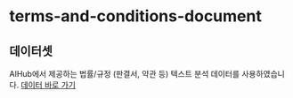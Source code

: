 # terms-and-conditions-document

## 데이터셋
AIHub에서 제공하는 법률/규정 (판결서, 약관 등) 텍스트 분석 데이터를 사용하였습니다. [데이터 바로 가기](https://www.aihub.or.kr/aihubdata/data/view.do?currMenu=115&topMenu=100&aihubDataSe=realm&dataSetSn=580)
